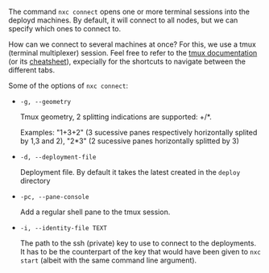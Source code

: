 The command `nxc connect` opens one or more terminal sessions into the deployd machines. By default, it will connect to all nodes, but we can specify which ones to connect to.

How can we connect to several machines at once? For this, we use a tmux (terminal multiplexer) session. Feel free to refer to the [tmux documentation](https://github.com/tmux/tmux/wiki) (or its [cheatsheet](https://tmuxcheatsheet.com/)), expecially for the shortcuts to navigate between the different tabs.

Some of the options of `nxc connect`:

- `-g, --geometry`

    Tmux geometry, 2 splitting indications are supported: +/\*.

    Examples: "1+3+2" (3 sucessive panes respectively horizontally splited by 1,3 and 2), "2\*3" (2 sucessive panes horizontally splitted by 3)

- `-d, --deployment-file` <!-- TODO: a voir si gardée -->

    Deployment file. By default it takes the latest created in the `deploy` directory

- `-pc, --pane-console`

    Add a regular shell pane to the tmux session.

- `-i, --identity-file TEXT`

    The path to the ssh (private) key to use to connect to the deployments. It has to be the counterpart of the key that would have been given to `nxc start` (albeit with the same command line argument).